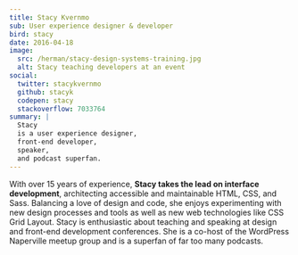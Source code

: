 ```yaml
---
title: Stacy Kvernmo
sub: User experience designer & developer
bird: stacy
date: 2016-04-18
image:
  src: /herman/stacy-design-systems-training.jpg
  alt: Stacy teaching developers at an event
social:
  twitter: stacykvernmo
  github: stacyk
  codepen: stacy
  stackoverflow: 7033764
summary: |
  Stacy
  is a user experience designer,
  front-end developer,
  speaker,
  and podcast superfan.
---
```


With over 15 years of experience,
**Stacy takes the lead on interface development**,
architecting accessible and maintainable
HTML, CSS, and Sass.
Balancing a love of design and code,
she enjoys experimenting with new design processes and tools
as well as new web technologies like CSS Grid Layout.
Stacy is enthusiastic about teaching and speaking
at design and front-end development conferences.
She is a co-host of the WordPress Naperville meetup group
and is a superfan of far too many podcasts.
